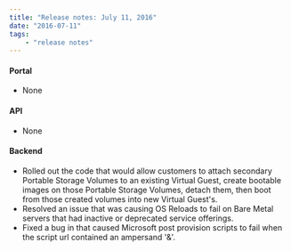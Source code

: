 ```yaml
---
title: "Release notes: July 11, 2016"
date: "2016-07-11"
tags:
    - "release notes"
---
```


#### Portal
+ None

#### API
+ None

#### Backend
+ Rolled out the code that would allow customers to attach secondary Portable Storage Volumes to an existing Virtual Guest, create bootable images on those Portable Storage Volumes, detach them, then boot from those created volumes into new Virtual Guest's.
+ Resolved an issue that was causing OS Reloads to fail on Bare Metal servers that had inactive or deprecated service offerings.
+ Fixed a bug in that caused Microsoft post provision scripts to fail when the script url contained an ampersand '&'.
